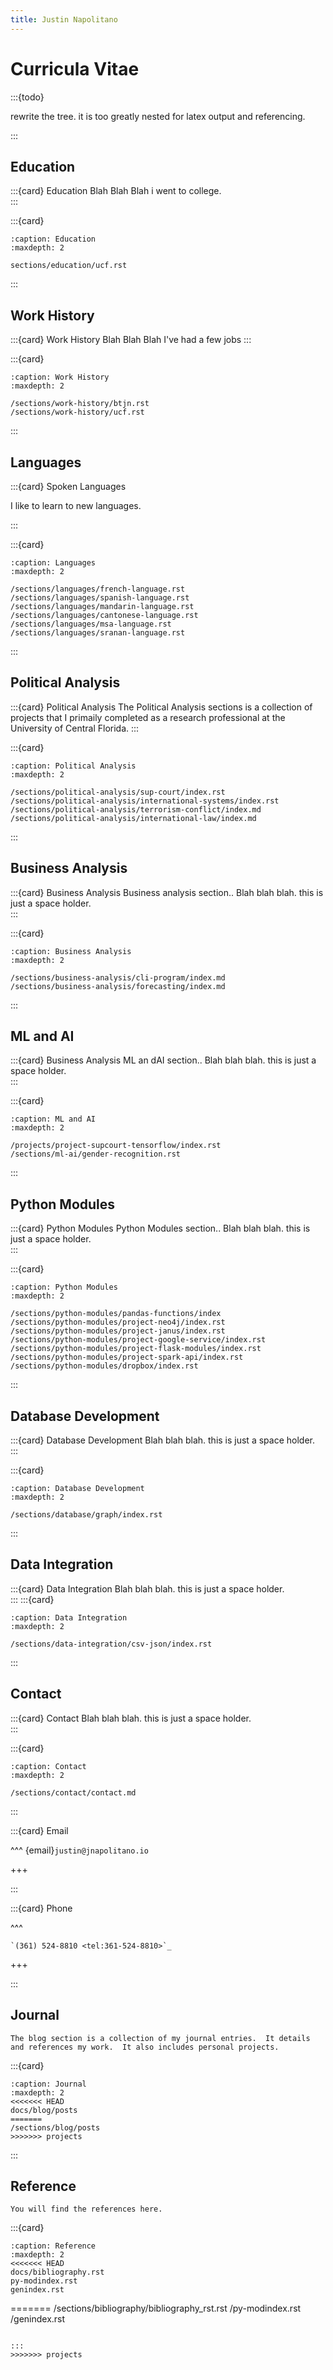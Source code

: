 ```yaml
---
title: Justin Napolitano
---
```

# Curricula Vitae

:::{todo}

rewrite the tree.  it is too greatly nested for latex output and referencing.  

:::

## Education

:::{card} Education
Blah Blah Blah i went to college.  
:::

:::{card}

```{toctree}
:caption: Education
:maxdepth: 2

sections/education/ucf.rst

```

:::

## Work History

:::{card} Work History
Blah Blah Blah I've had a few jobs
:::

:::{card}

```{toctree}
:caption: Work History
:maxdepth: 2

/sections/work-history/btjn.rst
/sections/work-history/ucf.rst
```
:::

## Languages

:::{card} Spoken Languages

I like to learn to new languages. 

:::

:::{card}


```{toctree}
:caption: Languages
:maxdepth: 2

/sections/languages/french-language.rst
/sections/languages/spanish-language.rst
/sections/languages/mandarin-language.rst
/sections/languages/cantonese-language.rst
/sections/languages/msa-language.rst
/sections/languages/sranan-language.rst
```
:::

## Political Analysis

:::{card} Political Analysis
The Political Analysis sections is a collection of projects that I primaily completed as a research professional at the University of Central Florida.
:::

:::{card}

```{toctree}
:caption: Political Analysis
:maxdepth: 2

/sections/political-analysis/sup-court/index.rst
/sections/political-analysis/international-systems/index.rst
/sections/political-analysis/terrorism-conflict/index.md
/sections/political-analysis/international-law/index.md
```
:::

## Business Analysis

:::{card} Business Analysis
Business analysis section.. Blah blah blah.  this is just a space holder.  
:::

:::{card}

```{toctree}
:caption: Business Analysis
:maxdepth: 2

/sections/business-analysis/cli-program/index.md
/sections/business-analysis/forecasting/index.md
```
:::
## ML and AI

:::{card} Business Analysis
ML an dAI section.. Blah blah blah.  this is just a space holder.  
:::

:::{card}

```{toctree}
:caption: ML and AI
:maxdepth: 2

/projects/project-supcourt-tensorflow/index.rst
/sections/ml-ai/gender-recognition.rst

```
:::

## Python Modules

:::{card} Python Modules
Python Modules section.. Blah blah blah. this is just a space holder.  
:::

:::{card}

```{toctree}
:caption: Python Modules
:maxdepth: 2

/sections/python-modules/pandas-functions/index
/sections/python-modules/project-neo4j/index.rst
/sections/python-modules/project-janus/index.rst
/sections/python-modules/project-google-service/index.rst
/sections/python-modules/project-flask-modules/index.rst
/sections/python-modules/project-spark-api/index.rst
/sections/python-modules/dropbox/index.rst
```
:::

## Database Development

:::{card} Database Development 
 Blah blah blah. this is just a space holder.  
:::

:::{card}

```{toctree}
:caption: Database Development
:maxdepth: 2

/sections/database/graph/index.rst
```
:::

## Data Integration

:::{card} Data Integration
 Blah blah blah. this is just a space holder.  
:::
:::{card}

```{toctree}
:caption: Data Integration
:maxdepth: 2

/sections/data-integration/csv-json/index.rst

```

:::
## Contact 
:::{card} Contact
Blah blah blah. this is just a space holder.  
:::


:::{card}

```{toctree}
:caption: Contact
:maxdepth: 2

/sections/contact/contact.md

```

:::



:::{card} Email

^^^
{email}`justin@jnapolitano.io`

+++

:::


:::{card} Phone

^^^
```{eval-rst}
`(361) 524-8810 <tel:361-524-8810>`_
```
+++

:::

## Journal 

```{card} Journal
The blog section is a collection of my journal entries.  It details and references my work.  It also includes personal projects.  
```
:::{card}

```{toctree}
:caption: Journal
:maxdepth: 2
<<<<<<< HEAD
docs/blog/posts
=======
/sections/blog/posts
>>>>>>> projects
```
:::

## Reference

```{card} References
You will find the references here.  
```
:::{card}

```{toctree}
:caption: Reference
:maxdepth: 2
<<<<<<< HEAD
docs/bibliography.rst
py-modindex.rst
genindex.rst
```
=======
/sections/bibliography/bibliography_rst.rst
/py-modindex.rst
/genindex.rst
```

:::
>>>>>>> projects
